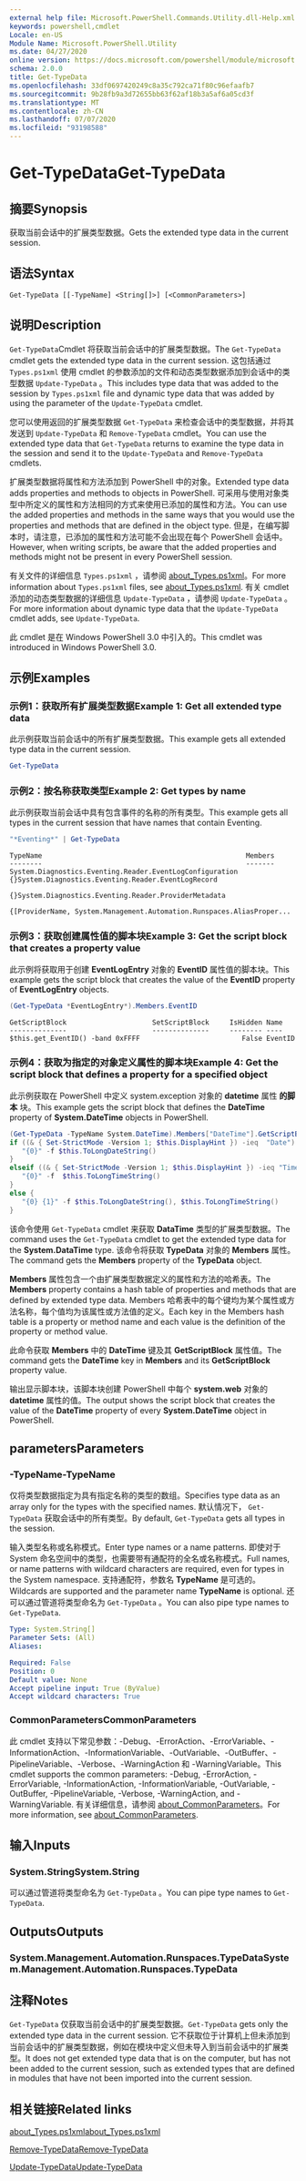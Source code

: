 ```yaml
---
external help file: Microsoft.PowerShell.Commands.Utility.dll-Help.xml
keywords: powershell,cmdlet
Locale: en-US
Module Name: Microsoft.PowerShell.Utility
ms.date: 04/27/2020
online version: https://docs.microsoft.com/powershell/module/microsoft.powershell.utility/get-typedata?view=powershell-6&WT.mc_id=ps-gethelp
schema: 2.0.0
title: Get-TypeData
ms.openlocfilehash: 33df0697420249c8a35c792ca71f80c96efaafb7
ms.sourcegitcommit: 9b28fb9a3d72655bb63f62af18b3a5af6a05cd3f
ms.translationtype: MT
ms.contentlocale: zh-CN
ms.lasthandoff: 07/07/2020
ms.locfileid: "93198588"
---
```

# <span data-ttu-id="84a9c-103">Get-TypeData</span><span class="sxs-lookup"><span data-stu-id="84a9c-103">Get-TypeData</span></span>

## <span data-ttu-id="84a9c-104">摘要</span><span class="sxs-lookup"><span data-stu-id="84a9c-104">Synopsis</span></span>
<span data-ttu-id="84a9c-105">获取当前会话中的扩展类型数据。</span><span class="sxs-lookup"><span data-stu-id="84a9c-105">Gets the extended type data in the current session.</span></span>

## <span data-ttu-id="84a9c-106">语法</span><span class="sxs-lookup"><span data-stu-id="84a9c-106">Syntax</span></span>

```
Get-TypeData [[-TypeName] <String[]>] [<CommonParameters>]
```

## <span data-ttu-id="84a9c-107">说明</span><span class="sxs-lookup"><span data-stu-id="84a9c-107">Description</span></span>

<span data-ttu-id="84a9c-108">`Get-TypeData`Cmdlet 将获取当前会话中的扩展类型数据。</span><span class="sxs-lookup"><span data-stu-id="84a9c-108">The `Get-TypeData` cmdlet gets the extended type data in the current session.</span></span> <span data-ttu-id="84a9c-109">这包括通过 `Types.ps1xml` 使用 cmdlet 的参数添加的文件和动态类型数据添加到会话中的类型数据 `Update-TypeData` 。</span><span class="sxs-lookup"><span data-stu-id="84a9c-109">This includes type data that was added to the session by `Types.ps1xml` file and dynamic type data that was added by using the parameter of the `Update-TypeData` cmdlet.</span></span>

<span data-ttu-id="84a9c-110">您可以使用返回的扩展类型数据 `Get-TypeData` 来检查会话中的类型数据，并将其发送到 `Update-TypeData` 和 `Remove-TypeData` cmdlet。</span><span class="sxs-lookup"><span data-stu-id="84a9c-110">You can use the extended type data that `Get-TypeData` returns to examine the type data in the session and send it to the `Update-TypeData` and `Remove-TypeData` cmdlets.</span></span>

<span data-ttu-id="84a9c-111">扩展类型数据将属性和方法添加到 PowerShell 中的对象。</span><span class="sxs-lookup"><span data-stu-id="84a9c-111">Extended type data adds properties and methods to objects in PowerShell.</span></span> <span data-ttu-id="84a9c-112">可采用与使用对象类型中所定义的属性和方法相同的方式来使用已添加的属性和方法。</span><span class="sxs-lookup"><span data-stu-id="84a9c-112">You can use the added properties and methods in the same ways that you would use the properties and methods that are defined in the object type.</span></span> <span data-ttu-id="84a9c-113">但是，在编写脚本时，请注意，已添加的属性和方法可能不会出现在每个 PowerShell 会话中。</span><span class="sxs-lookup"><span data-stu-id="84a9c-113">However, when writing scripts, be aware that the added properties and methods might not be present in every PowerShell session.</span></span>

<span data-ttu-id="84a9c-114">有关文件的详细信息 `Types.ps1xml` ，请参阅 [about_Types.ps1xml](../Microsoft.PowerShell.Core/About/about_Types.ps1xml.md)。</span><span class="sxs-lookup"><span data-stu-id="84a9c-114">For more information about `Types.ps1xml` files, see [about_Types.ps1xml](../Microsoft.PowerShell.Core/About/about_Types.ps1xml.md).</span></span> <span data-ttu-id="84a9c-115">有关 cmdlet 添加的动态类型数据的详细信息 `Update-TypeData` ，请参阅 `Update-TypeData` 。</span><span class="sxs-lookup"><span data-stu-id="84a9c-115">For more information about dynamic type data that the `Update-TypeData` cmdlet adds, see `Update-TypeData`.</span></span>

<span data-ttu-id="84a9c-116">此 cmdlet 是在 Windows PowerShell 3.0 中引入的。</span><span class="sxs-lookup"><span data-stu-id="84a9c-116">This cmdlet was introduced in Windows PowerShell 3.0.</span></span>

## <span data-ttu-id="84a9c-117">示例</span><span class="sxs-lookup"><span data-stu-id="84a9c-117">Examples</span></span>

### <span data-ttu-id="84a9c-118">示例1：获取所有扩展类型数据</span><span class="sxs-lookup"><span data-stu-id="84a9c-118">Example 1: Get all extended type data</span></span>

<span data-ttu-id="84a9c-119">此示例获取当前会话中的所有扩展类型数据。</span><span class="sxs-lookup"><span data-stu-id="84a9c-119">This example gets all extended type data in the current session.</span></span>

 ```powershell
Get-TypeData
```

### <span data-ttu-id="84a9c-120">示例2：按名称获取类型</span><span class="sxs-lookup"><span data-stu-id="84a9c-120">Example 2: Get types by name</span></span>

<span data-ttu-id="84a9c-121">此示例获取当前会话中具有包含事件的名称的所有类型。</span><span class="sxs-lookup"><span data-stu-id="84a9c-121">This example gets all types in the current session that have names that contain Eventing.</span></span>

 ```powershell
"*Eventing*" | Get-TypeData
```

```Output
TypeName                                                  Members
--------                                                  -------
System.Diagnostics.Eventing.Reader.EventLogConfiguration  {}System.Diagnostics.Eventing.Reader.EventLogRecord
                                                          {}System.Diagnostics.Eventing.Reader.ProviderMetadata
                                                          {[ProviderName, System.Management.Automation.Runspaces.AliasProper...
```

### <span data-ttu-id="84a9c-122">示例3：获取创建属性值的脚本块</span><span class="sxs-lookup"><span data-stu-id="84a9c-122">Example 3: Get the script block that creates a property value</span></span>

<span data-ttu-id="84a9c-123">此示例将获取用于创建 **EventLogEntry** 对象的 **EventID** 属性值的脚本块。</span><span class="sxs-lookup"><span data-stu-id="84a9c-123">This example gets the script block that creates the value of the **EventID** property of **EventLogEntry** objects.</span></span>

 ```powershell
(Get-TypeData *EventLogEntry*).Members.EventID
```

```Output
GetScriptBlock                     SetScriptBlock     IsHidden Name
--------------                     --------------     -------- ----
$this.get_EventID() -band 0xFFFF                         False EventID
```

### <span data-ttu-id="84a9c-124">示例4：获取为指定的对象定义属性的脚本块</span><span class="sxs-lookup"><span data-stu-id="84a9c-124">Example 4: Get the script block that defines a property for a specified object</span></span>

<span data-ttu-id="84a9c-125">此示例获取在 PowerShell 中定义 system.exception 对象的 **datetime** 属性 **的脚本** 块。</span><span class="sxs-lookup"><span data-stu-id="84a9c-125">This example gets the script block that defines the **DateTime** property of **System.DateTime** objects in PowerShell.</span></span>

 ```powershell
(Get-TypeData -TypeName System.DateTime).Members["DateTime"].GetScriptBlock
if ((& { Set-StrictMode -Version 1; $this.DisplayHint }) -ieq  "Date") {
    "{0}" -f $this.ToLongDateString()
}
elseif ((& { Set-StrictMode -Version 1; $this.DisplayHint }) -ieq "Time") {
    "{0}" -f  $this.ToLongTimeString()
}
else {
    "{0} {1}" -f $this.ToLongDateString(), $this.ToLongTimeString()
}
```

<span data-ttu-id="84a9c-126">该命令使用 `Get-TypeData` cmdlet 来获取 **DataTime** 类型的扩展类型数据。</span><span class="sxs-lookup"><span data-stu-id="84a9c-126">The command uses the `Get-TypeData` cmdlet to get the extended type data for the **System.DataTime** type.</span></span> <span data-ttu-id="84a9c-127">该命令将获取 **TypeData** 对象的 **Members** 属性。</span><span class="sxs-lookup"><span data-stu-id="84a9c-127">The command gets the **Members** property of the **TypeData** object.</span></span>

<span data-ttu-id="84a9c-128">**Members** 属性包含一个由扩展类型数据定义的属性和方法的哈希表。</span><span class="sxs-lookup"><span data-stu-id="84a9c-128">The **Members** property contains a hash table of properties and methods that are defined by extended type data.</span></span> <span data-ttu-id="84a9c-129">Members 哈希表中的每个键均为某个属性或方法名称，每个值均为该属性或方法值的定义。</span><span class="sxs-lookup"><span data-stu-id="84a9c-129">Each key in the Members hash table is a property or method name and each value is the definition of the property or method value.</span></span>

<span data-ttu-id="84a9c-130">此命令获取 **Members** 中的 **DateTime** 键及其 **GetScriptBlock** 属性值。</span><span class="sxs-lookup"><span data-stu-id="84a9c-130">The command gets the **DateTime** key in **Members** and its **GetScriptBlock** property value.</span></span>

<span data-ttu-id="84a9c-131">输出显示脚本块，该脚本块创建 PowerShell 中每个 **system.web** 对象的 **datetime** 属性的值。</span><span class="sxs-lookup"><span data-stu-id="84a9c-131">The output shows the script block that creates the value of the **DateTime** property of every **System.DateTime** object in PowerShell.</span></span>

## <span data-ttu-id="84a9c-132">parameters</span><span class="sxs-lookup"><span data-stu-id="84a9c-132">Parameters</span></span>

### <span data-ttu-id="84a9c-133">-TypeName</span><span class="sxs-lookup"><span data-stu-id="84a9c-133">-TypeName</span></span>

<span data-ttu-id="84a9c-134">仅将类型数据指定为具有指定名称的类型的数组。</span><span class="sxs-lookup"><span data-stu-id="84a9c-134">Specifies type data as an array only for the types with the specified names.</span></span> <span data-ttu-id="84a9c-135">默认情况下， `Get-TypeData` 获取会话中的所有类型。</span><span class="sxs-lookup"><span data-stu-id="84a9c-135">By default, `Get-TypeData` gets all types in the session.</span></span>

<span data-ttu-id="84a9c-136">输入类型名称或名称模式。</span><span class="sxs-lookup"><span data-stu-id="84a9c-136">Enter type names or a name patterns.</span></span> <span data-ttu-id="84a9c-137">即使对于 System 命名空间中的类型，也需要带有通配符的全名或名称模式。</span><span class="sxs-lookup"><span data-stu-id="84a9c-137">Full names, or name patterns with wildcard characters are required, even for types in the System namespace.</span></span> <span data-ttu-id="84a9c-138">支持通配符，参数名 **TypeName** 是可选的。</span><span class="sxs-lookup"><span data-stu-id="84a9c-138">Wildcards are supported and the parameter name **TypeName** is optional.</span></span> <span data-ttu-id="84a9c-139">还可以通过管道将类型命名为 `Get-TypeData` 。</span><span class="sxs-lookup"><span data-stu-id="84a9c-139">You can also pipe type names to `Get-TypeData`.</span></span>

```yaml
Type: System.String[]
Parameter Sets: (All)
Aliases:

Required: False
Position: 0
Default value: None
Accept pipeline input: True (ByValue)
Accept wildcard characters: True
```

### <span data-ttu-id="84a9c-140">CommonParameters</span><span class="sxs-lookup"><span data-stu-id="84a9c-140">CommonParameters</span></span>

<span data-ttu-id="84a9c-141">此 cmdlet 支持以下常见参数：-Debug、-ErrorAction、-ErrorVariable、-InformationAction、-InformationVariable、-OutVariable、-OutBuffer、-PipelineVariable、-Verbose、-WarningAction 和 -WarningVariable。</span><span class="sxs-lookup"><span data-stu-id="84a9c-141">This cmdlet supports the common parameters: -Debug, -ErrorAction, -ErrorVariable, -InformationAction, -InformationVariable, -OutVariable, -OutBuffer, -PipelineVariable, -Verbose, -WarningAction, and -WarningVariable.</span></span> <span data-ttu-id="84a9c-142">有关详细信息，请参阅 [about_CommonParameters](https://go.microsoft.com/fwlink/?LinkID=113216)。</span><span class="sxs-lookup"><span data-stu-id="84a9c-142">For more information, see [about_CommonParameters](https://go.microsoft.com/fwlink/?LinkID=113216).</span></span>

## <span data-ttu-id="84a9c-143">输入</span><span class="sxs-lookup"><span data-stu-id="84a9c-143">Inputs</span></span>

### <span data-ttu-id="84a9c-144">System.String</span><span class="sxs-lookup"><span data-stu-id="84a9c-144">System.String</span></span>

<span data-ttu-id="84a9c-145">可以通过管道将类型命名为 `Get-TypeData` 。</span><span class="sxs-lookup"><span data-stu-id="84a9c-145">You can pipe type names to `Get-TypeData`.</span></span>

## <span data-ttu-id="84a9c-146">Outputs</span><span class="sxs-lookup"><span data-stu-id="84a9c-146">Outputs</span></span>

### <span data-ttu-id="84a9c-147">System.Management.Automation.Runspaces.TypeData</span><span class="sxs-lookup"><span data-stu-id="84a9c-147">System.Management.Automation.Runspaces.TypeData</span></span>

## <span data-ttu-id="84a9c-148">注释</span><span class="sxs-lookup"><span data-stu-id="84a9c-148">Notes</span></span>

<span data-ttu-id="84a9c-149">`Get-TypeData` 仅获取当前会话中的扩展类型数据。</span><span class="sxs-lookup"><span data-stu-id="84a9c-149">`Get-TypeData` gets only the extended type data in the current session.</span></span> <span data-ttu-id="84a9c-150">它不获取位于计算机上但未添加到当前会话中的扩展类型数据，例如在模块中定义但未导入到当前会话中的扩展类型。</span><span class="sxs-lookup"><span data-stu-id="84a9c-150">It does not get extended type data that is on the computer, but has not been added to the current session, such as extended types that are defined in modules that have not been imported into the current session.</span></span>

## <span data-ttu-id="84a9c-151">相关链接</span><span class="sxs-lookup"><span data-stu-id="84a9c-151">Related links</span></span>

[<span data-ttu-id="84a9c-152">about_Types.ps1xml</span><span class="sxs-lookup"><span data-stu-id="84a9c-152">about_Types.ps1xml</span></span>](../Microsoft.PowerShell.Core/About/about_Types.ps1xml.md)

[<span data-ttu-id="84a9c-153">Remove-TypeData</span><span class="sxs-lookup"><span data-stu-id="84a9c-153">Remove-TypeData</span></span>](Remove-TypeData.md)

[<span data-ttu-id="84a9c-154">Update-TypeData</span><span class="sxs-lookup"><span data-stu-id="84a9c-154">Update-TypeData</span></span>](Update-TypeData.md)
